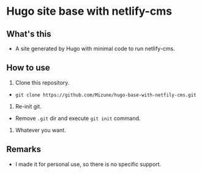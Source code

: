 # Hugo site base with netlify-cms

## What's this
- A site generated by Hugo with minimal code to run netlify-cms.

## How to use
1. Clone this repository.
  - `git clone https://github.com/Mizune/hugo-base-with-netfily-cms.git`
1. Re-init git.
  - Remove `.git` dir and execute `git init` command.
1. Whatever you want.

## Remarks
- I made it for personal use, so there is no specific support.
